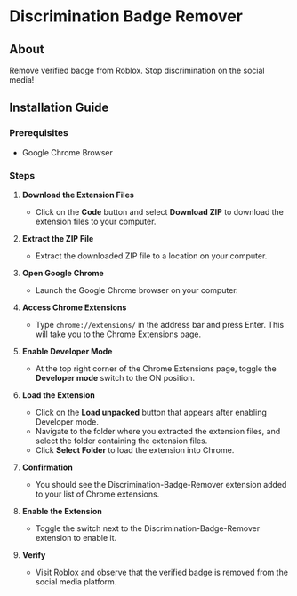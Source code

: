 # Discrimination Badge Remover

## About
Remove verified badge from Roblox. Stop discrimination on the social media!

## Installation Guide

### Prerequisites
- Google Chrome Browser

### Steps

1. **Download the Extension Files**
   - Click on the **Code** button and select **Download ZIP** to download the extension files to your computer.
   
2. **Extract the ZIP File**
   - Extract the downloaded ZIP file to a location on your computer.

3. **Open Google Chrome**
   - Launch the Google Chrome browser on your computer.

4. **Access Chrome Extensions**
   - Type `chrome://extensions/` in the address bar and press Enter. This will take you to the Chrome Extensions page.

5. **Enable Developer Mode**
   - At the top right corner of the Chrome Extensions page, toggle the **Developer mode** switch to the ON position.

6. **Load the Extension**
   - Click on the **Load unpacked** button that appears after enabling Developer mode.
   - Navigate to the folder where you extracted the extension files, and select the folder containing the extension files.
   - Click **Select Folder** to load the extension into Chrome.

7. **Confirmation**
   - You should see the Discrimination-Badge-Remover extension added to your list of Chrome extensions.

8. **Enable the Extension**
   - Toggle the switch next to the Discrimination-Badge-Remover extension to enable it.

9. **Verify**
   - Visit Roblox and observe that the verified badge is removed from the social media platform.
